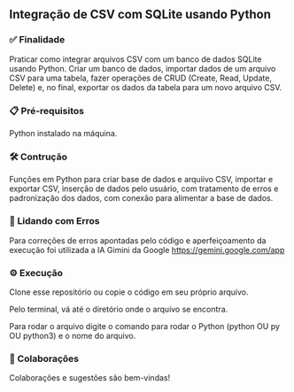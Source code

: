## Integração de CSV com SQLite usando Python

### ✅ Finalidade

Praticar como integrar arquivos CSV com um banco de dados SQLite usando Python.
Criar um banco de dados, importar dados de um arquivo CSV para uma tabela, fazer operações de CRUD (Create, Read, Update, Delete) e, no final, exportar os dados da tabela para um novo arquivo CSV.

### 📋 Pré-requisitos

Python instalado na máquina.

### 🛠️ Contrução

Funções em Python para criar base de dados e arquiivo CSV, importar e exportar CSV, inserção de dados pelo usuário, com tratamento de erros e padronização dos dados, com conexão para alimentar a base de dados.

### 🐛 Lidando com Erros

Para correções de erros apontadas pelo código e aperfeiçoamento da execução foi utilizada a IA Gimini da Google https://gemini.google.com/app


### ⚙️ Execução
Clone esse repositório ou copie o código em seu próprio arquivo.

Pelo terminal, vá até o diretório onde o arquivo se encontra.

Para rodar o arquivo digite o comando para rodar o Python (python OU py OU python3) e o nome do arquivo.

### 🤝 Colaborações

Colaborações e sugestões são bem-vindas!